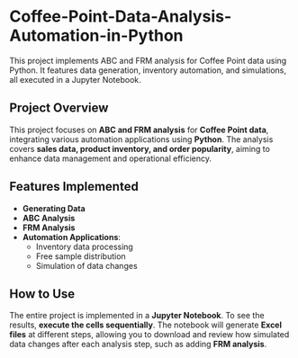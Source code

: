 # Coffee-Point-Data-Analysis-Automation-in-Python
This project implements ABC and FRM analysis for Coffee Point data using Python. It features data generation, inventory automation, and simulations, all executed in a Jupyter Notebook.


## Project Overview
This project focuses on **ABC and FRM analysis** for **Coffee Point data**, integrating various automation applications using **Python**. The analysis covers **sales data, product inventory, and order popularity**, aiming to enhance data management and operational efficiency.

## Features Implemented
- **Generating Data**
- **ABC Analysis**
- **FRM Analysis**
- **Automation Applications**:
  - Inventory data processing
  - Free sample distribution
  - Simulation of data changes

## How to Use
The entire project is implemented in a **Jupyter Notebook**. To see the results, **execute the cells sequentially**. The notebook will generate **Excel files** at different steps, allowing you to download and review how simulated data changes after each analysis step, such as adding **FRM analysis**.
